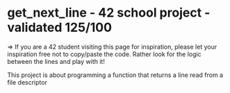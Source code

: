 # get_next_line - 42 school project - validated 125/100

=> If you are a 42 student visiting this page for inspiration, please let your inspiration free not to copy/paste the code. Rather look for the logic between the lines and play with it!

This project is about programming a function that returns a line read from a file descriptor
